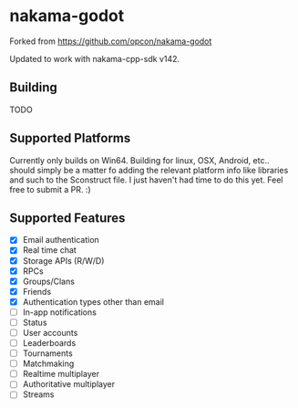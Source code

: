 # nakama-godot

Forked from https://github.com/opcon/nakama-godot

Updated to work with nakama-cpp-sdk v142.

## Building

TODO

## Supported Platforms

Currently only builds on Win64. Building for linux, OSX, Android, etc.. should simply be a matter fo adding the relevant platform info like libraries and such to the Sconstruct file. I just haven't had time to do this yet. Feel free to submit a PR. :)

## Supported Features

- [x] Email authentication
- [x] Real time chat
- [x] Storage APIs (R/W/D)
- [x] RPCs
- [x] Groups/Clans
- [x] Friends
- [x] Authentication types other than email
- [ ] In-app notifications
- [ ] Status
- [ ] User accounts
- [ ] Leaderboards
- [ ] Tournaments
- [ ] Matchmaking
- [ ] Realtime multiplayer
- [ ] Authoritative multiplayer
- [ ] Streams
